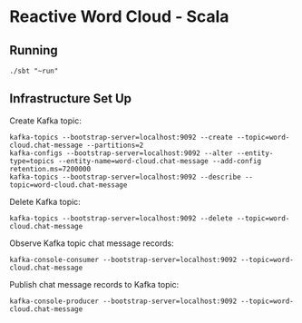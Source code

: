 # Reactive Word Cloud - Scala

## Running
```shell
./sbt "~run"
```

## Infrastructure Set Up
Create Kafka topic:
```shell
kafka-topics --bootstrap-server=localhost:9092 --create --topic=word-cloud.chat-message --partitions=2
kafka-configs --bootstrap-server=localhost:9092 --alter --entity-type=topics --entity-name=word-cloud.chat-message --add-config retention.ms=7200000
kafka-topics --bootstrap-server=localhost:9092 --describe --topic=word-cloud.chat-message
```

Delete Kafka topic:
```shell
kafka-topics --bootstrap-server=localhost:9092 --delete --topic=word-cloud.chat-message
```

Observe Kafka topic chat message records:
```shell
kafka-console-consumer --bootstrap-server=localhost:9092 --topic=word-cloud.chat-message
```

Publish chat message records to Kafka topic:
```shell
kafka-console-producer --bootstrap-server=localhost:9092 --topic=word-cloud.chat-message
```
